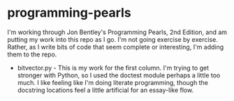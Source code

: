 # programming-pearls

I'm working through Jon Bentley's Programming Pearls, 2nd Edition, and
am putting my work into this repo as I go. I'm not going exercise by
exercise. Rather, as I write bits of code that seem complete or
interesting, I'm adding them to the repo.

* bitvector.py - This is my work for the first column. I'm trying to
  get stronger with Python, so I used the doctest module perhaps a little
  too much. I like feeling like I'm doing literate programming, though
  the docstring locations feel a little artificial for an essay-like flow.
